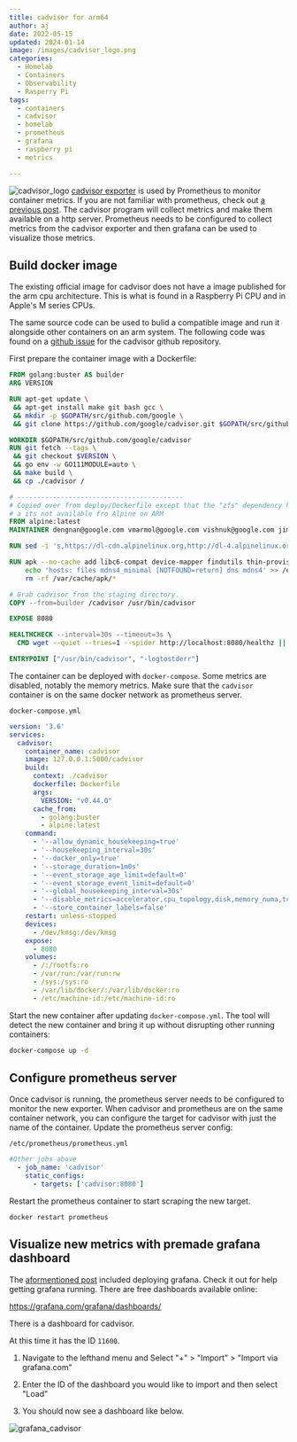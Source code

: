 ```yaml
---
title: cadvisor for arm64
author: aj
date: 2022-05-15
updated: 2024-01-14
image: /images/cadvisor_logo.png
categories:
  - Homelab
  - Containers
  - Observability
  - Rasperry Pi
tags:
  - containers
  - cadvisor
  - homelab
  - prometheus
  - grafana
  - raspberry pi
  - metrics

---
```


![cadvisor_logo](/images/cadvisor_logo.png)
[cadvisor exporter][1] is used by Prometheus to monitor container metrics. If you are not familiar with prometheus, check out [a previous post][2]. The cadvisor program will collect metrics and make them available on a http server. Prometheus needs to be configured to collect metrics from the cadvisor exporter and then grafana can be used to visualize those metrics.

## Build docker image

The existing official image for cadvisor does not have a image published for the arm cpu architecture. This is what is found in a Raspberry Pi CPU and in Apple's M series CPUs.

The same source code can be used to bulid a compatible image and run it alongside other containers on an arm system. The following code was found on a [github issue][3] for the cadvisor github repository.

First prepare the container image with a Dockerfile:

```Dockerfile
FROM golang:buster AS builder
ARG VERSION

RUN apt-get update \
 && apt-get install make git bash gcc \
 && mkdir -p $GOPATH/src/github.com/google \
 && git clone https://github.com/google/cadvisor.git $GOPATH/src/github.com/google/cadvisor

WORKDIR $GOPATH/src/github.com/google/cadvisor
RUN git fetch --tags \
 && git checkout $VERSION \
 && go env -w GO111MODULE=auto \
 && make build \
 && cp ./cadvisor /

# ------------------------------------------
# Copied over from deploy/Dockerfile except that the "zfs" dependency has been removed
# a its not available fro Alpine on ARM
FROM alpine:latest
MAINTAINER dengnan@google.com vmarmol@google.com vishnuk@google.com jimmidyson@gmail.com stclair@google.com

RUN sed -i 's,https://dl-cdn.alpinelinux.org,http://dl-4.alpinelinux.org,g' /etc/apk/repositories

RUN apk --no-cache add libc6-compat device-mapper findutils thin-provisioning-tools && \
    echo 'hosts: files mdns4_minimal [NOTFOUND=return] dns mdns4' >> /etc/nsswitch.conf && \
    rm -rf /var/cache/apk/*

# Grab cadvisor from the staging directory.
COPY --from=builder /cadvisor /usr/bin/cadvisor

EXPOSE 8080

HEALTHCHECK --interval=30s --timeout=3s \
  CMD wget --quiet --tries=1 --spider http://localhost:8080/healthz || exit 1

ENTRYPOINT ["/usr/bin/cadvisor", "-logtostderr"]
```

The container can be deployed with `docker-compose`. Some metrics are disabled, notably the memory metrics. Make sure that the `cadvisor` container is on the same docker network as prometheus server.

`docker-compose.yml`

```yaml
version: '3.6'
services:
  cadvisor:
    container_name: cadvisor
    image: 127.0.0.1:5000/cadvisor
    build:
      context: ./cadvisor
      dockerfile: Dockerfile
      args:
        VERSION: "v0.44.0"
      cache_from:
        - golang:buster
        - alpine:latest
    command:
      - '--allow_dynamic_housekeeping=true'
      - '--housekeeping_interval=30s'
      - '--docker_only=true'
      - '--storage_duration=1m0s'
      - '--event_storage_age_limit=default=0'
      - '--event_storage_event_limit=default=0'
      - '--global_housekeeping_interval=30s'
      - '--disable_metrics=accelerator,cpu_topology,disk,memory_numa,tcp,udp,percpu,sched,process,hugetlb,referenced_memory,resctrl,cpuset,advtcp,memory_numa'
      - '--store_container_labels=false'
    restart: unless-stopped
    devices:
      - /dev/kmsg:/dev/kmsg
    expose:
      - 8080
    volumes:
      - /:/rootfs:ro
      - /var/run:/var/run:rw
      - /sys:/sys:ro
      - /var/lib/docker/:/var/lib/docker:ro
      - /etc/machine-id:/etc/machine-id:ro
```

Start the new container after updating `docker-compose.yml`. The tool will detect the new container and bring it up without disrupting other running containers:

```bash
docker-compose up -d
```

## Configure prometheus server

Once cadvisor is running, the prometheus server needs to be configured to monitor the new exporter. When cadvisor and prometheus are on the same container network, you can configure the target for cadvisor with just the name of the container. Update the prometheus server config:

`/etc/prometheus/prometheus.yml`

```yaml
#Other jobs above
  - job_name: 'cadvisor'
    static_configs:
      - targets: ['cadvisor:8080']
  ```

Restart the prometheus container to start scraping the new target.

`docker restart prometheus`

## Visualize new metrics with premade grafana dashboard

The [aformentioned post][2] included deploying grafana. Check it out for help getting grafana running. There are free dashboards available online:

https://grafana.com/grafana/dashboards/

There is a dashboard for cadvisor.

At this time it has the ID `11600`.

1. Navigate to the lefthand menu and Select "+" > "Import" > "Import via grafana.com"

2. Enter the ID of the dashboard you would like to import and then select "Load"

3. You should now see a dashboard like below.

![grafana_cadvisor](/images/grafana_cadvisor.png)

 [1]: https://github.com/google/cadvisor
 [2]: /posts/prometheus/
 [3]: https://github.com/google/cadvisor/issues/1236
